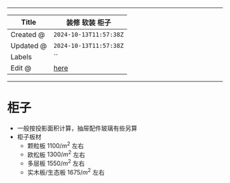 -----

| Title     | 装修 软装 柜子                                        |
| --------- | ----------------------------------------------- |
| Created @ | `2024-10-13T11:57:38Z`                          |
| Updated @ | `2024-10-13T11:57:38Z`                          |
| Labels    | \`\`                                            |
| Edit @    | [here](https://github.com/junxnone/F/issues/99) |

-----

# 柜子

  - 一般按投影面积计算，抽屉配件玻璃有些另算
  - 柜子板材
      - 颗粒板 $1100/m^2$ 左右
      - 欧松板 $1300/m^2$ 左右
      - 多层板 $1550/m^2$ 左右
      - 实木板/生态板 $1675/m^2$ 左右
